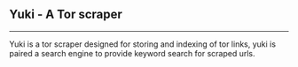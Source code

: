## Yuki - A Tor scraper
<hr>
Yuki is a tor scraper designed for storing and indexing of tor links, yuki is paired a search engine to provide keyword search for scraped urls.